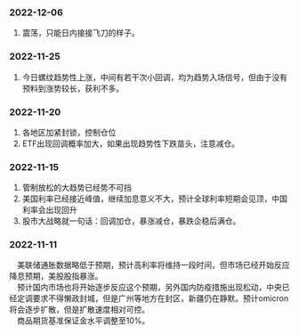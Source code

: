 ### 2022-12-06
1. 震荡，只能日内接接飞刀的样子。

### 2022-11-25
1. 今日螺纹趋势性上涨，中间有若干次小回调，均为趋势入场信号，但由于没有预料到涨势较长，获利不多。

### 2022-11-20
1. 各地区加紧封锁，控制仓位
2. ETF出现回调概率加大，如果出现趋势性下跌苗头，注意减仓。

### 2022-11-15
1. 管制放松的大趋势已经势不可挡
2. 美国利率已经接近峰值，继续加息意义不大，预计全球利率短期会见顶，中国利率会出现回升
3. 股市大战略就一句话：回调加仓，暴涨减仓，暴跌企稳后满仓。

### 2022-11-11
&ensp;&ensp;美联储通胀数据略低于预期，预计高利率将维持一段时间，但市场已经开始反应降息预期，美股股指暴涨。  
&ensp;&ensp;预计国内市场也将开始逐步反应这个预期，另外国内防疫措施出现松动，中央已经定调要求不得懒政封城，但是广州等地方在封区，新疆仍在静默。预计omicron将会逐步扩散，但是扩散速度相对可控。  
&ensp;&ensp;商品期货基准保证金水平调整至10%。
  
